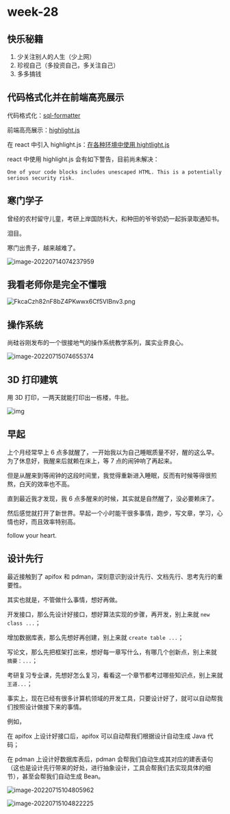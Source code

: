 # week-28



## 快乐秘籍

1. 少关注别人的人生（少上网）
2. 珍视自己（多投资自己，多关注自己）
3. 多多搞钱



## 代码格式化并在前端高亮展示

代码格式化：[sql-formatter](https://github.com/sql-formatter-org/sql-formatter)

前端高亮展示：[highlight.js](https://highlightjs.org/)

在 react 中引入 highlight.js：[在各种环境中使用 hightlight.js](https://juejin.cn/post/6969131238493782046)

react 中使用 highlight.js 会有如下警告，目前尚未解决：

```
One of your code blocks includes unescaped HTML. This is a potentially serious security risk.
```



## 寒门学子

曾经的农村留守儿童，考研上岸国防科大，和种田的爷爷奶奶一起拆录取通知书。

泪目。

寒门出贵子，越来越难了。

![image-20220714074237959](assets/image-20220714074237959.png)



## 我看老师你是完全不懂哦

![FkcaCzh82nF8bZ4PKwwx6Cf5VIBnv3.png](assets/FkcaCzh82nF8bZ4PKwwx6Cf5VIBnv3.png)





## 操作系统

尚硅谷刚发布的一个很接地气的操作系统教学系列，属实业界良心。

![image-20220715074655374](assets/image-20220715074655374.png)





## 3D 打印建筑

用 3D 打印，一两天就能打印出一栋楼，牛批。

![img](assets/bg2022070401.webp)



## 早起

上个月经常早上 6 点多就醒了，一开始我以为自己睡眠质量不好，醒的这么早。为了休息好，我醒来后就赖在床上，等 7 点的闹钟响了再起来。

但是从醒来到等闹钟的这段时间里，我觉得重新进入睡眠，反而有时候等得很煎熬，白天的效率也不高。

直到最近我才发现，我 6 点多醒来的时候，其实就是自然醒了，没必要赖床了。

然后感觉就打开了新世界。早起一个小时能干很多事情，跑步，写文章，学习，心情也好，而且效率特别高。

follow your heart.



## 设计先行

最近接触到了 apifox 和 pdman，深刻意识到设计先行、文档先行、思考先行的重要性。

其实也就是，不管做什么事情，想好再做。

开发接口，那么先设计好接口，想好算法实现的步骤，再开发，别上来就 `new class ...`；

增加数据库表，那么先想好再创建，别上来就 `create table ...`；

写论文，那么先把框架打出来，想好每一章写什么，有哪几个创新点，别上来就 `摘要：...`；

考研复习专业课，先想好怎么复习，看看这一个章节都考过哪些知识点，别上来就 `王道...`；

事实上，现在已经有很多计算机领域的开发工具，只要设计好了，就可以自动帮我们按照设计做接下来的事情。

例如，

在 apifox 上设计好接口后，apifox 可以自动帮我们根据设计自动生成 Java 代码；

在 pdman 上设计好数据库表后，pdman 会帮我们自动生成其对应的建表语句（这也是设计先行带来的好处，进行抽象设计，工具会帮我们去实现具体的细节），甚至会帮我们自动生成 Bean。

![image-20220715104805962](assets/image-20220715104805962.png)

![image-20220715104822225](assets/image-20220715104822225.png)
